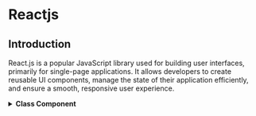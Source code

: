# Reactjs

## Introduction

React.js is a popular JavaScript library used for building user interfaces, primarily for single-page applications. It allows developers to create reusable UI components, manage the state of their application efficiently, and ensure a smooth, responsive user experience.

<details>
<summary><strong>Class Component</strong></summary>

<h3>Class Component</h3>
<p>A class component is a more traditional way of defining components in React. It uses ES6 class syntax and extends from React.Component. This allows you to use state and lifecycle methods, providing more control over the component's behavior and rendering.</p>

```jsx
import React, { Component } from "react";

class MyComponent extends Component {
  render() {
    return (
      <div>
        <h1>Hello, world!</h1>
      </div>
    );
  }
}

export default MyComponent;
```

<h3>State</h3>
<p>State is a built-in object in React components used to store data or information about the component's current situation. It is managed within the component and can change over time, usually as a result of user actions or network responses.</p>

```
import { Component } from "react";

class State extends Component {
  constructor() {
    super();

    this.state = {
      name: "Jack",
    };
  }
  render() {
    return (
      <div>
        <h1>Hi {this.state.name}</h1>
        <button
          onClick={(e) => {
            this.setState(() => {
              return {
                name: "John",
              };
            });
          }}
        >
          Change Name
        </button>
      </div>
    );
  }
}

export default State;
```

<h3>Map Function & Key Prop</h3>
<p>The map function is used to render a list of elements by iterating over an array and returning a new array with the rendered elements. This is useful for rendering dynamic lists in React.
<br/>
In React, when rendering a list of elements using the map function, each rendered item must have a unique key prop. This key prop helps React identify which items have changed, are added, or are removed. It is important for performance and efficient rendering of lists.</p>

```jsx
import React, { Component } from "react";

class ItemList extends Component {
  constructor() {
    super();
    this.state = {
      items: ["Item 1", "Item 2", "Item 3"],
    };
  }

  render() {
    return (
      <ul>
        {this.state.items.map((item, index) => (
          <li key={index}>{item}</li>
        ))}
      </ul>
    );
  }
}

export default ItemList;
```

<h3>How Class Component work under Good</h3>
<p>In a React class component, the code execution follows a specific order. Here’s a step-by-step breakdown of what runs first and the sequence of operations:</p>
<br/>
<h5>Constructor</h5>
<p>If a constructor is defined,it runs first.</p>
<p>Initializes state and binds methods.</p>

```jsx
constructor(props) {
  super(props);
  this.state = {
    count: 0
  };
  // Any other initialization code here
}

```
<br/>
</details>
